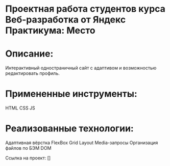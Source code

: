 # Проектная работа студентов курса Веб-разработка от Яндекс Практикума: Место

# Описание:
Интерактивный одностраничный сайт с адаптивом и возможностью редактировать профиль.

# Примененные инструменты:
HTML
CSS
JS

# Реализованные технологии:
Адаптивная вёрстка
FlexBox
Grid Layout
Media-запросы
Организация файлов по БЭМ
DOM

Ссылка на проект:
[]